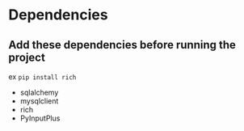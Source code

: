 # Dependencies

## Add these dependencies before running the project

ex `pip install rich`

* sqlalchemy
* mysqlclient
* rich
* PyInputPlus